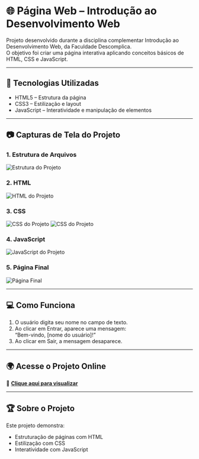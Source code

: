 # 🌐 Página Web – Introdução ao Desenvolvimento Web

Projeto desenvolvido durante a disciplina complementar Introdução ao Desenvolvimento Web, da Faculdade Descomplica.  
O objetivo foi criar uma página interativa aplicando conceitos básicos de HTML, CSS e JavaScript.

---

## 📌 Tecnologias Utilizadas
- HTML5 – Estrutura da página  
- CSS3 – Estilização e layout  
- JavaScript – Interatividade e manipulação de elementos

---

## 📷 Capturas de Tela do Projeto
### 1. Estrutura de Arquivos
![Estrutura do Projeto](estrutura.jpg)

### 2. HTML
![HTML do Projeto](html.jpg)

### 3. CSS
![CSS do Projeto](css.jpg)
![CSS do Projeto](css2.jpg)

### 4. JavaScript
![JavaScript do Projeto](javascript.jpg)

### 5. Página Final
![Página Final](pagina_web.jpg)

---

## 💻 Como Funciona
1. O usuário digita seu nome no campo de texto.  
2. Ao clicar em Entrar, aparece uma mensagem:  
   “Bem-vindo, [nome do usuário]!”  
3. Ao clicar em Sair, a mensagem desaparece.

---

## 🌍 Acesse o Projeto Online
🔗 **[Clique aqui para visualizar](https://e45746a3-5e75-4efe-ae83-a48c759f4d14-00-346seqztljike.worf.replit.dev/)**

---

## 🏆 Sobre o Projeto
Este projeto demonstra:  
- Estruturação de páginas com HTML  
- Estilização com CSS  
- Interatividade com JavaScript
